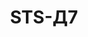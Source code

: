 ﻿---
title: "STS-Д7"
type: "wood"
price: "0"
price_door: "2350"
price_complect: "3830"
size: "2000мм*600мм, 2000мм*700мм 2000мм*800мм, 2000мм*900мм"
picture: door32.jpg
description: " Стоевые и поперечные детали – брус сосновый
Покрытие – экошпон
Декоры( Складская программа) – венге,капучино, лиственница
Стекло: глянец, матовое 
Толщина полотна –  40 мм                                                                                                             В комплект входит (полотно 1 шт. коробочный брус 2,5 шт. доборная планка 2,5шт. наличник 5шт.)"
---
